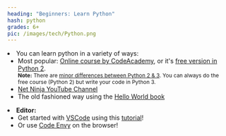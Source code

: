 ```yaml
---
heading: "Beginners: Learn Python"
hash: python
grades: 6+
pic: /images/tech/Python.png
---
```

<li class="li2">You can learn python in a variety of ways:
<ul>

<li>Most popular: <a href="https://www.codecademy.com/learn/learn-python-3" target="_blank">Online course by CodeAcademy</a>, or it's <a href="https://www.codecademy.com/learn/learn-python" target="_blank">free version in Python 2</a>. <br>
<div style="font-size:12px"><b>Note:</b> There are <a href="https://learn.onemonth.com/python-2-vs-python-3/">minor differences between Python 2 & 3</a>. You can always do the free course (Python 2) but write your code in Python 3. </div></li>

<li><a href="https://www.youtube.com/watch?v=Ozrduu2W9B8&list=PL4cUxeGkcC9idu6GZ8EU_5B6WpKTdYZbK" target="_blank">Net Ninja YouTube Channel</a></li>

<li>The old fashioned way using the <a href="https://smile.amazon.com/Hello-World-Computer-Programming-Kids-dp-161729702X/dp/161729702X/" target="_blank">Hello World book</a></li>

</ul></li>

<li class="li2"><b>Editor:</b>
<ul>

<li>Get started with <a href="https://code.visualstudio.com/" target="_blank">VSCode</a> using this <a href="https://realpython.com/python-development-visual-studio-code/" target="_blank">tutorial</a>!</li>
<li>Or use <a href="https://codenvy.com/" target="_blank">Code Envy</a> on the browser!</li>

</ul></li>
